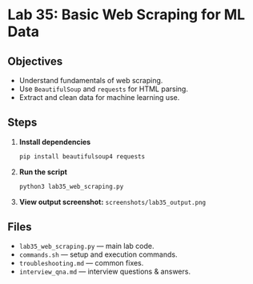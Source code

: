 # Lab 35: Basic Web Scraping for ML Data

## Objectives
- Understand fundamentals of web scraping.
- Use `BeautifulSoup` and `requests` for HTML parsing.
- Extract and clean data for machine learning use.

## Steps
1. **Install dependencies**
   ```bash
   pip install beautifulsoup4 requests
   ```
2. **Run the script**
   ```bash
   python3 lab35_web_scraping.py
   ```
3. **View output screenshot:** `screenshots/lab35_output.png`

## Files
- `lab35_web_scraping.py` — main lab code.
- `commands.sh` — setup and execution commands.
- `troubleshooting.md` — common fixes.
- `interview_qna.md` — interview questions & answers.
